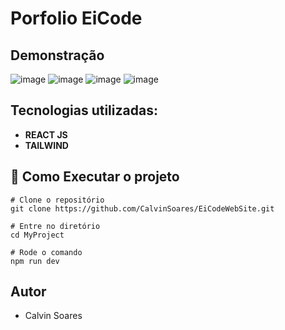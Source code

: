 # Porfolio EiCode


## Demonstração 
![image](https://github.com/CalvinSoares/EiCodeWebSite/assets/99036067/7d264ce8-aeb0-4fb2-a16b-4a1432375c39)
![image](https://github.com/CalvinSoares/EiCodeWebSite/assets/99036067/16e6234d-39a0-4673-ab90-5cc1380e24d7)
![image](https://github.com/CalvinSoares/EiCodeWebSite/assets/99036067/7c9615f9-5828-4f1d-9bc3-59c37c0edeb5)
![image](https://github.com/CalvinSoares/EiCodeWebSite/assets/99036067/0af17296-be67-4a8a-bcce-c7aacd9d5c72)


## Tecnologias utilizadas: 

* **REACT JS**
* **TAILWIND**

## 🔧 Como Executar o projeto

```
# Clone o repositório
git clone https://github.com/CalvinSoares/EiCodeWebSite.git

# Entre no diretório
cd MyProject
```
```
# Rode o comando
npm run dev
```
## Autor

* Calvin Soares
